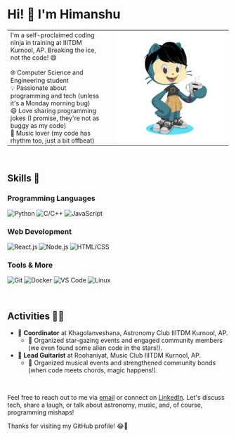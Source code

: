 # Hi! 👋 I'm Himanshu
<table>
  <tr>
    <td style="vertical-align: top; padding-right: 20px;">
      I'm a self-proclaimed coding ninja in training at IIITDM Kurnool, AP. Breaking the ice, not the code! 😄
      <br>
      <br>
        🌐 Computer Science and Engineering student<br>
        💡 Passionate about programming and tech (unless it's a Monday morning bug)<br>
        😄 Love sharing programming jokes (I promise, they're not as buggy as my code)<br>
        🎸 Music lover (my code has rhythm too, just a bit offbeat)<br>
    </td>
    <td width="250">
      <img src="img/octocat_com.png" alt="Octocat">
    </td>
  </tr>
</table>

<br>

## Skills 🚀
### Programming Languages
![Python](https://img.shields.io/badge/Python-3.9%2B-blue) ![C/C++](https://img.shields.io/badge/C%2FC%2B%2B-Intermediate-green) ![JavaScript](https://img.shields.io/badge/JavaScript-ES6%2B-yellow)
### Web Development
![React.js](https://img.shields.io/badge/React.js-v17.0%2B-blue) ![Node.js](https://img.shields.io/badge/Node.js-v14.0%2B-green) ![HTML/CSS](https://img.shields.io/badge/HTML%2FCSS-5%2B%20%7C%203-blue)
### Tools & More
![Git](https://img.shields.io/badge/Git-2.0%2B-red) ![Docker](https://img.shields.io/badge/Docker-20.0%2B-blue) ![VS Code](https://img.shields.io/badge/VS%20Code-Latest-blue) ![Linux](https://img.shields.io/badge/Linux-Ubuntu%20%7C%20CentOS-brightgreen)

<br>

## Activities 🤹‍♂️
- 🌌 **Coordinator** at Khagolanveshana, Astronomy Club IIITDM Kurnool, AP.
  - 🌠 Organized star-gazing events and engaged community members (we even found some alien code in the stars!).
- 🎸 **Lead Guitarist** at Roohaniyat, Music Club IIITDM Kurnool, AP.
  - 🎵 Organized musical events and strengthened community bonds (when code meets chords, magic happens!).

<br>

Feel free to reach out to me via [email](mailto:himanshusinghmahaur.com) or connect on [LinkedIn](https://www.linkedin.com/in/himanshumahaur). Let's discuss tech, share a laugh, or talk about astronomy, music, and, of course, programming mishaps!

Thanks for visiting my GitHub profile! 😂👾
